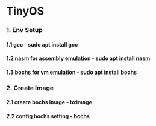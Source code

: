 # TinyOS
### 1. Env Setup
#### 1.1 gcc - sudo apt install gcc
#### 1.2 nasm for assembly emulation - sudo apt install nasm
#### 1.3 bochs for vm emulation - sudo apt install bochs
### 2. Create Image
#### 2.1 create bochs image - bximage
#### 2.2 config bochs setting - bochs